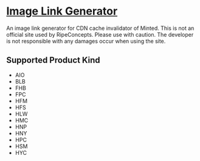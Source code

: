 # [Image Link Generator](https://prismprince.github.io/Image-Links-Generator)
An image link generator for CDN cache invalidator of Minted. This is not an official site used by RipeConcepts. Please use with caution. The developer is not responsible with any damages occur when using the site.

## Supported Product Kind
- AIO
- BLB
- FHB
- FPC
- HFM
- HFS
- HLW
- HMC
- HNP
- HNY
- HPC
- HSM
- HYC
